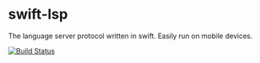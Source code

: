 # swift-lsp
The language server protocol written in swift. Easily run on mobile devices.

[![Build Status](https://dev.azure.com/jctaoo/swift-lsp/_apis/build/status/jctaoo.swift-lsp?branchName=main)](https://dev.azure.com/jctaoo/swift-lsp/_build/latest?definitionId=3&branchName=main)
